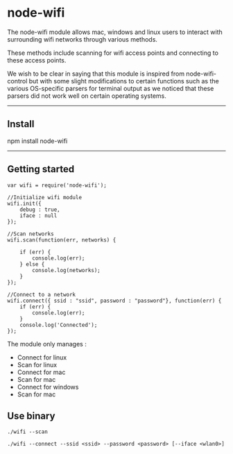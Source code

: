 
node-wifi
===================


The node-wifi module allows mac, windows and linux users to interact with surrounding wifi networks through various methods.

These methods include scanning for wifi access points and connecting to these access points.

We wish to be clear in saying that this module is inspired from node-wifi-control but with some slight modifications to certain functions such as the various OS-specific parsers for terminal output as we noticed that these parsers did not work well on certain operating systems. 

----------

Install
-------------

npm install node-wifi

----------

Getting started 
-------------


    var wifi = require('node-wifi');

    //Initialize wifi module
    wifi.init({
        debug : true,
        iface : null
    });

    //Scan networks
    wifi.scan(function(err, networks) {

        if (err) {
            console.log(err);
        } else {
            console.log(networks);
        }
    });

    //Connect to a network
    wifi.connect({ ssid : "ssid", password : "password"}, function(err) {
        if (err) {
            console.log(err);
        }
        console.log('Connected');
    }); 


The module only manages :

* Connect for linux
* Scan for linux
* Connect for mac
* Scan for mac
* Connect for windows
* Scan for mac

Use binary 
-------------

    ./wifi --scan 

    ./wifi --connect --ssid <ssid> --password <password> [--iface <wlan0>]
